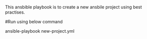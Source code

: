 This ansbible playbook is to create a new ansbile project using best practises.

#Run using below command

ansible-playbook new-project.yml
